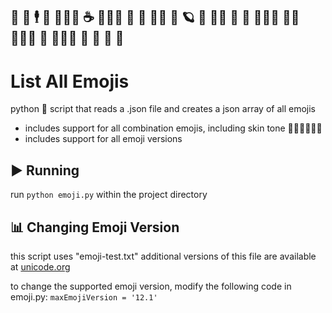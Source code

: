 ## 🐍 👞 🕴 🦧 🏄🏻‍♂️ ☕️ 🧙🏻‍♂️  🤩 💞 🏴‍☠️ 🦦 🪐 🐸 🏃🏼 🚀 🦑 🕵🏽‍♂️ 🍻🗿 👩🏼‍🎤 🐀 🧝🏿‍♂️  🐌 🍓 🤖 🎺
# List All Emojis
python 🐍 script that reads a .json file and creates a json array of all emojis
- includes support for all combination emojis, including skin tone  👍🏻👍🏽👍🏿
- includes support for all emoji versions


## ▶️ Running
run ```python emoji.py``` within the project directory

## 📊 Changing Emoji Version
this script uses "emoji-test.txt" additional versions of this file are available at [unicode.org](https://unicode.org/Public/emoji/)

to change the supported emoji version, modify the following code in emoji.py: ```maxEmojiVersion = '12.1'``` 
